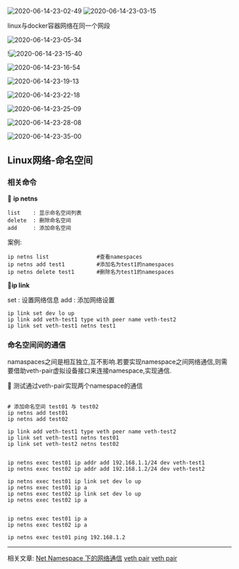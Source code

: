 ![2020-06-14-23-02-49](./imgs/docker网络.md/2020-06-14-23-02-49.png)
![2020-06-14-23-03-15](./imgs/docker网络.md/2020-06-14-23-03-15.png)

linux与docker容器网络在同一个网段

![2020-06-14-23-05-34](./imgs/docker网络.md/2020-06-14-23-05-34.png)

!![2020-06-14-23-15-40](./imgs/docker网络.md/2020-06-14-23-15-40.png)

![2020-06-14-23-16-54](./imgs/docker网络.md/2020-06-14-23-16-54.png)

![2020-06-14-23-19-13](./imgs/docker网络.md/2020-06-14-23-19-13.png)

![2020-06-14-23-22-18](./imgs/docker网络.md/2020-06-14-23-22-18.png)


![2020-06-14-23-25-09](./imgs/docker网络.md/2020-06-14-23-25-09.png)

![2020-06-14-23-28-08](./imgs/docker网络.md/2020-06-14-23-28-08.png)

![2020-06-14-23-35-00](./imgs/docker网络.md/2020-06-14-23-35-00.png)

## Linux网络-命名空间

### 相关命令

🔹 <b>ip netns</b>

    list    : 显示命名空间列表
    delete  : 删除命名空间
    add     : 添加命名空间

案例:
```shell
ip netns list               #查看namespaces
ip netns add test1          #添加名为test1的namespaces
ip netns delete test1       #删除名为test1的namespaces
```

🔹<b>ip link</b>

set : 设置网络信息
add : 添加网络设置

```shell
ip link set dev lo up
ip link add veth-test1 type with peer name veth-test2
ip link set veth-test1 netns test1
```

### 命名空间间的通信

namaspaces之间是相互独立,互不影响.若要实现namespace之间网络通信,则需要借助veth-pair虚拟设备接口来连接namespace,实现通信.

🔹 测试通过veth-pair实现两个namespace的通信

```shell

# 添加命名空间 test01 与 test02
ip netns add test01
ip netns add test02

ip link add veth-test1 type veth peer name veth-test2
ip link set veth-test1 netns test01
ip link set veth-test2 netns test02


ip netns exec test01 ip addr add 192.168.1.1/24 dev veth-test1
ip netns exec test02 ip addr add 192.168.1.2/24 dev veth-test2

ip netns exec test01 ip link set dev lo up
ip netns exec test01 ip a
ip netns exec test02 ip link set dev lo up
ip netns exec test02 ip a


ip netns exec test01 ip a
ip netns exec test02 ip a

ip netns exec test01 ping 192.168.1.2

```


---
相关文章:
[Net Namespace 下的网络通信](https://hansedong.github.io/2018/12/21/12/)
[veth pair](https://blog.csdn.net/sld880311/article/details/77650937)
[veth pair](https://www.cnblogs.com/bakari/p/10613710.html)
